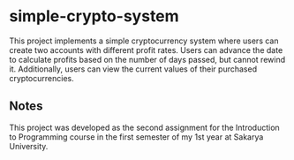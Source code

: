 # simple-crypto-system
This project implements a simple cryptocurrency system where users can create two accounts with different profit rates. Users can advance the date to calculate profits based on the number of days passed, but cannot rewind it. Additionally, users can view the current values of their purchased cryptocurrencies.

## Notes
This project was developed as the second assignment for the Introduction to Programming course in the first semester of my 1st year at Sakarya University.
